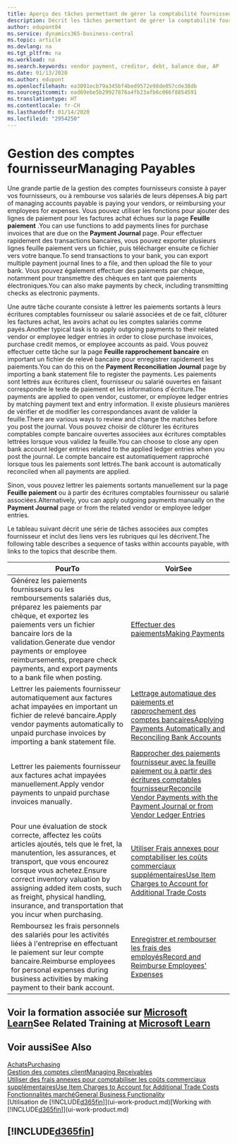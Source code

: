```yaml
---
title: Aperçu des tâches permettant de gérer la comptabilité fournisseur| Microsoft Docs
description: Décrit les tâches permettant de gérer la comptabilité fournisseur, par exemple, le paiement des créditeurs ou le lettrage de paiements sortants dans la comptabilité pour clôturer des factures ou des avoirs.
author: edupont04
ms.service: dynamics365-business-central
ms.topic: article
ms.devlang: na
ms.tgt_pltfrm: na
ms.workload: na
ms.search.keywords: vendor payment, creditor, debt, balance due, AP
ms.date: 01/13/2020
ms.author: edupont
ms.openlocfilehash: ea3091ecb79a345bf4bed9572e98de057cde38db
ms.sourcegitcommit: ead69ebe5b29927876a4fb23afb6c066f8854591
ms.translationtype: HT
ms.contentlocale: fr-CH
ms.lasthandoff: 01/14/2020
ms.locfileid: "2954250"
---
```

# <a name="managing-payables"></a><span data-ttu-id="7f31a-103">Gestion des comptes fournisseur</span><span class="sxs-lookup"><span data-stu-id="7f31a-103">Managing Payables</span></span>

<span data-ttu-id="7f31a-104">Une grande partie de la gestion des comptes fournisseurs consiste à payer vos fournisseurs, ou à rembourse vos salariés de leurs dépenses.</span><span class="sxs-lookup"><span data-stu-id="7f31a-104">A big part of managing accounts payable is paying your vendors, or reimbursing your employees for expenses.</span></span> <span data-ttu-id="7f31a-105">Vous pouvez utiliser les fonctions pour ajouter des lignes de paiement pour les factures achat échues sur la page **Feuille paiement** .</span><span class="sxs-lookup"><span data-stu-id="7f31a-105">You can use functions to add payments lines for purchase invoices that are due on the **Payment Journal** page.</span></span> <span data-ttu-id="7f31a-106">Pour effectuer rapidement des transactions bancaires, vous pouvez exporter plusieurs lignes feuille paiement vers un fichier, puis télécharger ensuite ce fichier vers votre banque.</span><span class="sxs-lookup"><span data-stu-id="7f31a-106">To send transactions to your bank, you can export multiple payment journal lines to a file, and then upload the file to your bank.</span></span> <span data-ttu-id="7f31a-107">Vous pouvez également effectuer des paiements par chèque, notamment pour transmettre des chèques en tant que paiements électroniques.</span><span class="sxs-lookup"><span data-stu-id="7f31a-107">You can also make payments by check, including transmitting checks as electronic payments.</span></span>

<span data-ttu-id="7f31a-108">Une autre tâche courante consiste à lettrer les paiements sortants à leurs écritures comptables fournisseur ou salarié associées et de ce fait, clôturer les factures achat, les avoirs achat ou les comptes salariés comme payés.</span><span class="sxs-lookup"><span data-stu-id="7f31a-108">Another typical task is to apply outgoing payments to their related vendor or employee ledger entries in order to close purchase invoices, purchase credit memos, or employee accounts as paid.</span></span> <span data-ttu-id="7f31a-109">Vous pouvez effectuer cette tâche sur la page **Feuille rapprochement bancaire** en important un fichier de relevé bancaire pour enregistrer rapidement les paiements.</span><span class="sxs-lookup"><span data-stu-id="7f31a-109">You can do this on the **Payment Reconciliation Journal** page by importing a bank statement file to register the payments.</span></span> <span data-ttu-id="7f31a-110">Les paiements sont lettrés aux écritures client, fournisseur ou salarié ouvertes en faisant correspondre le texte de paiement et les informations d'écriture.</span><span class="sxs-lookup"><span data-stu-id="7f31a-110">The payments are applied to open vendor, customer, or employee ledger entries by matching payment text and entry information.</span></span> <span data-ttu-id="7f31a-111">Il existe plusieurs manières de vérifier et de modifier les correspondances avant de valider la feuille.</span><span class="sxs-lookup"><span data-stu-id="7f31a-111">There are various ways to review and change the matches before you post the journal.</span></span> <span data-ttu-id="7f31a-112">Vous pouvez choisir de clôturer les écritures comptables compte bancaire ouvertes associées aux écritures comptables lettrées lorsque vous validez la feuille.</span><span class="sxs-lookup"><span data-stu-id="7f31a-112">You can choose to close any open bank account ledger entries related to the applied ledger entries when you post the journal.</span></span> <span data-ttu-id="7f31a-113">Le compte bancaire est automatiquement rapproché lorsque tous les paiements sont lettrés.</span><span class="sxs-lookup"><span data-stu-id="7f31a-113">The bank account is automatically reconciled when all payments are applied.</span></span>

<span data-ttu-id="7f31a-114">Sinon, vous pouvez lettrer les paiements sortants manuellement sur la page **Feuille paiement** ou à partir des écritures comptables fournisseur ou salarié associées.</span><span class="sxs-lookup"><span data-stu-id="7f31a-114">Alternatively, you can apply outgoing payments manually on the **Payment Journal** page or from the related vendor or employee ledger entries.</span></span>

<span data-ttu-id="7f31a-115">Le tableau suivant décrit une série de tâches associées aux comptes fournisseur et inclut des liens vers les rubriques qui les décrivent.</span><span class="sxs-lookup"><span data-stu-id="7f31a-115">The following table describes a sequence of tasks within accounts payable, with links to the topics that describe them.</span></span>

| <span data-ttu-id="7f31a-116">Pour</span><span class="sxs-lookup"><span data-stu-id="7f31a-116">To</span></span> | <span data-ttu-id="7f31a-117">Voir</span><span class="sxs-lookup"><span data-stu-id="7f31a-117">See</span></span> |
| --- | --- |
| <span data-ttu-id="7f31a-118">Générez les paiements fournisseurs ou les remboursements salariés dus, préparez les paiements par chèque, et exportez les paiements vers un fichier bancaire lors de la validation.</span><span class="sxs-lookup"><span data-stu-id="7f31a-118">Generate due vendor payments or employee reimbursements, prepare check payments, and export payments to a bank file when posting.</span></span> |[<span data-ttu-id="7f31a-119">Effectuer des paiements</span><span class="sxs-lookup"><span data-stu-id="7f31a-119">Making Payments</span></span>](payables-make-payments.md) |
| <span data-ttu-id="7f31a-120">Lettrer les paiements fournisseur automatiquement aux factures achat impayées en important un fichier de relevé bancaire.</span><span class="sxs-lookup"><span data-stu-id="7f31a-120">Apply vendor payments automatically to unpaid purchase invoices by importing a bank statement file.</span></span> |[<span data-ttu-id="7f31a-121">Lettrage automatique des paiements et rapprochement des comptes bancaires</span><span class="sxs-lookup"><span data-stu-id="7f31a-121">Applying Payments Automatically and Reconciling Bank Accounts</span></span>](receivables-apply-payments-auto-reconcile-bank-accounts.md) |
| <span data-ttu-id="7f31a-122">Lettrer les paiements fournisseur aux factures achat impayées manuellement.</span><span class="sxs-lookup"><span data-stu-id="7f31a-122">Apply vendor payments to unpaid purchase invoices manually.</span></span> |[<span data-ttu-id="7f31a-123">Rapprocher des paiements fournisseur avec la feuille paiement ou à partir des écritures comptables fournisseur</span><span class="sxs-lookup"><span data-stu-id="7f31a-123">Reconcile Vendor Payments with the Payment Journal or from Vendor Ledger Entries</span></span>](payables-how-apply-purchase-transactions-manually.md) |
|<span data-ttu-id="7f31a-124">Pour une évaluation de stock correcte, affectez les coûts articles ajoutés, tels que le fret, la manutention, les assurances, et transport, que vous encourez lorsque vous achetez.</span><span class="sxs-lookup"><span data-stu-id="7f31a-124">Ensure correct inventory valuation by assigning added item costs, such as freight, physical handling, insurance, and transportation that you incur when purchasing.</span></span>|[<span data-ttu-id="7f31a-125">Utiliser Frais annexes pour comptabiliser les coûts commerciaux supplémentaires</span><span class="sxs-lookup"><span data-stu-id="7f31a-125">Use Item Charges to Account for Additional Trade Costs</span></span>](payables-how-assign-item-charges.md)|
|<span data-ttu-id="7f31a-126">Remboursez les frais personnels des salariés pour les activités liées à l'entreprise en effectuant le paiement sur leur compte bancaire.</span><span class="sxs-lookup"><span data-stu-id="7f31a-126">Reimburse employees for personal expenses during business activities by making payment to their bank account.</span></span>|[<span data-ttu-id="7f31a-127">Enregistrer et rembourser les frais des employés</span><span class="sxs-lookup"><span data-stu-id="7f31a-127">Record and Reimburse Employees' Expenses</span></span>](finance-how-record-reimburse-employee-expenses.md)|

## <a name="see-related-training-at-microsoft-learnlearnpathsprocess-customer-vendor-payments-dynamics-365-business-central"></a><span data-ttu-id="7f31a-128">Voir la formation associée sur [Microsoft Learn](/learn/paths/process-customer-vendor-payments-dynamics-365-business-central/)</span><span class="sxs-lookup"><span data-stu-id="7f31a-128">See Related Training at [Microsoft Learn](/learn/paths/process-customer-vendor-payments-dynamics-365-business-central/)</span></span>

## <a name="see-also"></a><span data-ttu-id="7f31a-129">Voir aussi</span><span class="sxs-lookup"><span data-stu-id="7f31a-129">See Also</span></span>
[<span data-ttu-id="7f31a-130">Achats</span><span class="sxs-lookup"><span data-stu-id="7f31a-130">Purchasing</span></span>](purchasing-manage-purchasing.md)  
[<span data-ttu-id="7f31a-131">Gestion des comptes client</span><span class="sxs-lookup"><span data-stu-id="7f31a-131">Managing Receivables</span></span>](receivables-manage-receivables.md)  
[<span data-ttu-id="7f31a-132">Utiliser des frais annexes pour comptabiliser les coûts commerciaux supplémentaires</span><span class="sxs-lookup"><span data-stu-id="7f31a-132">Use Item Charges to Account for Additional Trade Costs</span></span>](payables-how-assign-item-charges.md)  
[<span data-ttu-id="7f31a-133">Fonctionnalités marché</span><span class="sxs-lookup"><span data-stu-id="7f31a-133">General Business Functionality</span></span>](ui-across-business-areas.md)  
<span data-ttu-id="7f31a-134">[Utilisation de [!INCLUDE[d365fin](includes/d365fin_md.md)]](ui-work-product.md)</span><span class="sxs-lookup"><span data-stu-id="7f31a-134">[Working with [!INCLUDE[d365fin](includes/d365fin_md.md)]](ui-work-product.md)</span></span>

## [!INCLUDE[d365fin](includes/free_trial_md.md)]  
